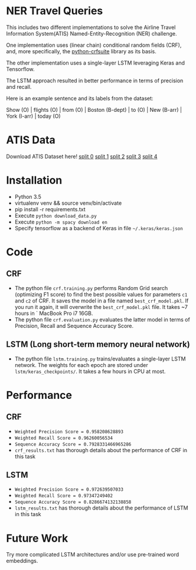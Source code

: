 # NER Travel Queries
This includes two different implementations to solve the Airline Travel Information System(ATIS) Named-Entity-Recognition (NER) challenge.

One implementation uses (linear chain) conditional random fields (CRF), and, more specifically, the [python-crfsuite](http://python-crfsuite.readthedocs.org/en/latest/) library as its basis. 

The other implementation uses a single-layer LSTM leveraging Keras and Tensorflow.

The LSTM approach resulted in better performance in terms of precision and recall.

Here is an example sentence and its labels from the dataset:

  Show (O) | flights (O) | from (O) | Boston (B-dept) | to (O) | New (B-arr) | York (I-arr) | today (O)


# ATIS Data

Download ATIS Dataset here! [split 0](https://s3-eu-west-1.amazonaws.com/atis/atis.fold0.pkl.gz) [split 1](https://s3-eu-west-1.amazonaws.com/atis/atis.fold1.pkl.gz) [split 2](https://s3-eu-west-1.amazonaws.com/atis/atis.fold2.pkl.gz) [split 3](https://s3-eu-west-1.amazonaws.com/atis/atis.fold3.pkl.gz) [split 4](https://s3-eu-west-1.amazonaws.com/atis/atis.fold4.pkl.gz)

# Installation

-  Python 3.5
-  virtualenv venv && source venv/bin/activate
-  pip install -r requirements.txt
-  Execute `python download_data.py`
-  Execute `python -m spacy download en`
-  Specify tensorflow as a backend of Keras in file `~/.keras/keras.json` 

# Code

## CRF

- The python file `crf.training.py` performs Random Grid search (optimizing F1 score) to find the best possible values for parameters `c1` and `c2` of CRF. It saves the model in a file named `best_crf_model.pkl`. If you run it again, it will overwrite the `best_crf_model.pkl` file. It takes ~7 hours in ` MacBook Pro i7 16GB.
- The python file `crf.evaluation.py` evaluates the latter model in terms of Precision, Recall and Sequence Accuracy Score.
 
## LSTM (Long short-term memory neural network) 

- The python file `lstm.training.py` trains/evaluates a single-layer LSTM network. The weights for each epoch are stored under `lstm/keras_checkpoints/`. It takes a few hours in CPU at most.

# Performance

## CRF

- `Weighted Precision Score = 0.958208628893`
- `Weighted Recall Score = 0.96260056534`
- `Sequence Accuracy Score = 0.7928331466965286`
- `crf_results.txt` has thorough details about the performance of CRF in this task

## LSTM

- `Weighted Precision Score = 0.972639507033`
- `Weighted Recall Score = 0.97347249402`
- `Sequence Accuracy Score = 0.8286674132138858`
- `lstm_results.txt` has thorough details about the performance of LSTM in this task


# Future Work

Try more complicated LSTM architectures and/or use pre-trained word embeddings. 

